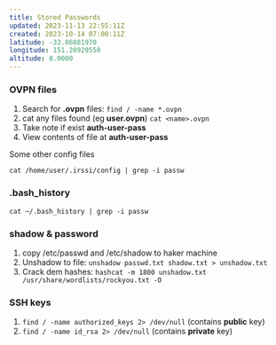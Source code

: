 ```yaml
---
title: Stored Passwords
updated: 2023-11-13 22:55:11Z
created: 2023-10-14 07:00:11Z
latitude: -33.86881970
longitude: 151.20929550
altitude: 0.0000
---
```


### OVPN files
1. Search for **.ovpn** files:
`find / -name *.ovpn`
2. cat any files found (eg **user.ovpn**)
`cat <name>.ovpn`
3. Take note if exist **auth-user-pass**
4. View contents of file at **auth-user-pass**

Some other config files

`cat /home/user/.irssi/config | grep -i passw`

### .bash_history
`cat ~/.bash_history | grep -i passw`

### shadow & password
1. copy /etc/passwd and /etc/shadow to haker machine
2. Unshadow to file:
`unshadow passwd.txt shadow.txt > unshadow.txt`
3. Crack dem hashes:
`hashcat -m 1800 unshadow.txt /usr/share/wordlists/rockyou.txt -O`

### SSH keys
1. `find / -name authorized_keys 2> /dev/null` (contains **public** key)
2. `find / -name id_rsa 2> /dev/null` (contains **private** key)


